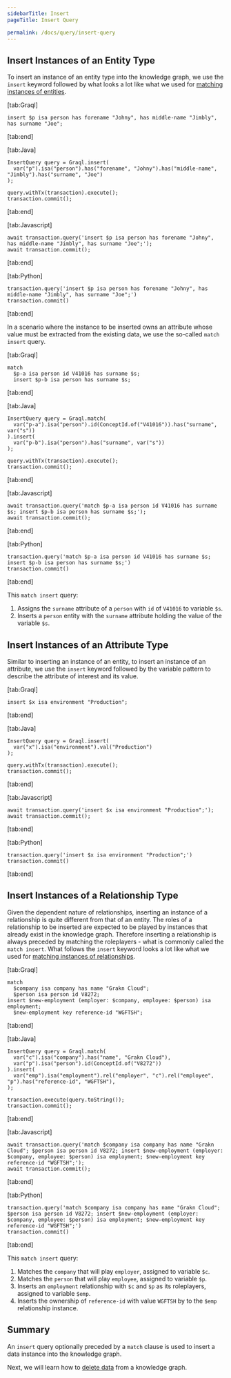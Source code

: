 ```yaml
---
sidebarTitle: Insert
pageTitle: Insert Query

permalink: /docs/query/insert-query
---
```


## Insert Instances of an Entity Type
To insert an instance of an entity type into the knowledge graph, we use the `insert` keyword followed by what looks a lot like what we used for [matching instances of entities](/docs/query/match-clause#match-instances-of-an-entity).

<div class="tabs dark" data-parse-to-html="true">

[tab:Graql]
```graql
insert $p isa person has forename "Johny", has middle-name "Jimbly", has surname "Joe";
```
[tab:end]

[tab:Java]
```lang-java
InsertQuery query = Graql.insert(
  var("p").isa("person").has("forename", "Johny").has("middle-name", "Jimbly").has("surname", "Joe")
);

query.withTx(transaction).execute();
transaction.commit();
```
<!-- 1.5 transaction.execute(query.toString());
transaction.commit(); -->
[tab:end]

[tab:Javascript]
```lang-javascript
await transaction.query('insert $p isa person has forename "Johny", has middle-name "Jimbly", has surname "Joe";');
await transaction.commit();
```
[tab:end]

[tab:Python]
```lang-python
transaction.query('insert $p isa person has forename "Johny", has middle-name "Jimbly", has surname "Joe";')
transaction.commit()
```
[tab:end]

</div>

In a scenario where the instance to be inserted owns an attribute whose value must be extracted from the existing data, we use the so-called `match insert` query.

<div class="tabs dark" data-parse-to-html="true">

[tab:Graql]
```graql
match
  $p-a isa person id V41016 has surname $s;
  insert $p-b isa person has surname $s;
```
[tab:end]

[tab:Java]
```lang-java
InsertQuery query = Graql.match(
  var("p-a").isa("person").id(ConceptId.of("V41016")).has("surname", var("s"))
).insert(
  var("p-b").isa("person").has("surname", var("s"))
);

query.withTx(transaction).execute();
transaction.commit();
```
<!-- 1.5 transaction.execute(query.toString());
transaction.commit(); -->
[tab:end]

[tab:Javascript]
```lang-javascript
await transaction.query('match $p-a isa person id V41016 has surname $s; insert $p-b isa person has surname $s;');
await transaction.commit();
```
[tab:end]

[tab:Python]
```lang-python
transaction.query('match $p-a isa person id V41016 has surname $s; insert $p-b isa person has surname $s;')
transaction.commit()
```
[tab:end]
</div>

This `match insert` query:
1. Assigns the `surname` attribute of a `person` with `id` of `V41016` to variable `$s`.
2. Inserts a `person` entity with the `surname` attribute holding the value of the variable `$s`.

## Insert Instances of an Attribute Type
Similar to inserting an instance of an entity, to insert an instance of an attribute, we use the `insert` keyword followed by the variable pattern to describe the attribute of interest and its value.

<div class="tabs dark" data-parse-to-html="true">

[tab:Graql]
```graql
insert $x isa environment "Production";
```
[tab:end]

[tab:Java]
```lang-java
InsertQuery query = Graql.insert(
  var("x").isa("environment").val("Production")
);

query.withTx(transaction).execute();
transaction.commit();
```
<!-- 1.5 transaction.execute(query.toString());
transaction.commit(); -->
[tab:end]

[tab:Javascript]
```lang-javascript
await transaction.query('insert $x isa environment "Production";');
await transaction.commit();
```
[tab:end]

[tab:Python]
```lang-python
transaction.query('insert $x isa environment "Production";')
transaction.commit()
```
[tab:end]
</div>

## Insert Instances of a Relationship Type
Given the dependent nature of relationships, inserting an instance of a relationship is quite different from that of an entity. The roles of a relationship to be inserted are expected to be played by instances that already exist in the knowledge graph. Therefore inserting a relationship is always preceded by matching the roleplayers - what is commonly called the `match insert`. What follows the `insert` keyword looks a lot like what we used for [matching instances of relationships](/docs/query/match-clause#match-instances-of-a-relationship).

<div class="tabs dark" data-parse-to-html="true">

[tab:Graql]
```graql
match
  $company isa company has name "Grakn Cloud";
  $person isa person id V8272;
insert $new-employment (employer: $company, employee: $person) isa employment;
  $new-employment key reference-id "WGFTSH";
```
[tab:end]

[tab:Java]
```lang-java
InsertQuery query = Graql.match(
  var("c").isa("company").has("name", "Grakn Cloud"),
  var("p").isa("person").id(ConceptId.of("V8272"))
).insert(
  var("emp").isa("employment").rel("employer", "c").rel("employee", "p").has("reference-id", "WGFTSH"),
);

transaction.execute(query.toString());
transaction.commit();
```
[tab:end]

[tab:Javascript]
```lang-javascript
await transaction.query('match $company isa company has name "Grakn Cloud"; $person isa person id V8272; insert $new-employment (employer: $company, employee: $person) isa employment; $new-employment key reference-id "WGFTSH";');
await transaction.commit();
```
[tab:end]

[tab:Python]
```lang-python
transaction.query('match $company isa company has name "Grakn Cloud"; $person isa person id V8272; insert $new-employment (employer: $company, employee: $person) isa employment; $new-employment key reference-id "WGFTSH";')
transaction.commit()
```
[tab:end]
</div>

This `match insert` query:
1. Matches the `company` that will play `employer`, assigned to variable `$c`.
2. Matches the `person` that will play `employee`, assigned to variable `$p`.
3. Inserts an `employment` relationship with `$c` and `$p` as its roleplayers, assigned to variable `$emp`.
4. Inserts the ownership of `reference-id` with value `WGFTSH` by to the `$emp` relationship instance.

## Summary
An `insert` query optionally preceded by a `match` clause is used to insert a data instance into the knowledge graph.

Next, we will learn how to [delete data](/docs/query/delete-query) from a knowledge graph.